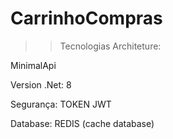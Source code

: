 # CarrinhoCompras

>> Tecnologias
Architeture:

MinimalApi

Version .Net: 8

Segurança: TOKEN JWT

Database: REDIS (cache database)
